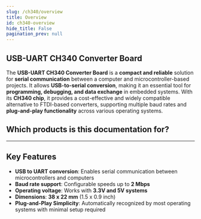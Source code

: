 ```yaml
---
slug: /ch340/overview
title: Overview
id: ch340-overview 
hide_title: False
pagination_prev: null
---
```


## USB-UART CH340 Converter Board

The **USB-UART CH340 Converter Board** is a **compact and reliable** solution for **serial communication** between a computer and microcontroller-based projects. It allows **USB-to-serial conversion**, making it an essential tool for **programming, debugging, and data exchange** in embedded systems. With its **CH340 chip**, it provides a cost-effective and widely compatible alternative to FTDI-based converters, supporting multiple baud rates and **plug-and-play functionality** across various operating systems.

<CenteredImage src="/img/ch340/333028.jpg" alt="USB-UART CH340 Converter Board" caption="USB-UART CH340 Converter Board"/>

## Which products is this documentation for?

<QuickLink 
  title="USB-UART CH340 Converter Board" 
  description="USB-to-Serial Converter with CH340" 
  url="https://soldered.com/product/usb-uart-ch340-converter-board/"
  image="/img/ch340/333028.jpg" 
/>

---

## Key Features

- **USB to UART conversion**: Enables serial communication between microcontrollers and computers   
- **Baud rate support**: Configurable speeds up to **2 Mbps**  
- **Operating voltage**: Works with **3.3V and 5V systems**  
- **Dimensions**: **38 x 22 mm** (1.5 x 0.9 inch)  
- **Plug-and-Play Simplicity**: Automatically recognized by most operating systems with minimal setup required  